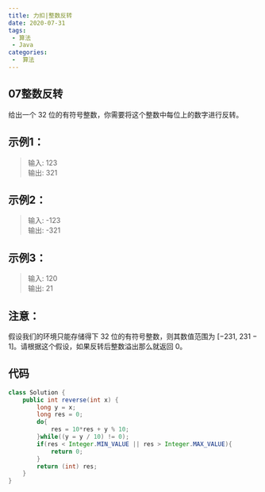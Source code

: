 ```yaml
---
title: 力扣|整数反转
date: 2020-07-31
tags:
 - 算法
 - Java
categories:
 -  算法
---
```


## 07整数反转 

给出一个 32 位的有符号整数，你需要将这个整数中每位上的数字进行反转。


## 示例1：
>输入: 123  
输出: 321

## 示例2：
>输入: -123  
输出: -321

## 示例3：
>输入: 120  
输出: 21

## 注意：
假设我们的环境只能存储得下 32 位的有符号整数，则其数值范围为 [−231,  231 − 1]。请根据这个假设，如果反转后整数溢出那么就返回 0。

## 代码
```java
class Solution {
    public int reverse(int x) {
        long y = x;
        long res = 0;
        do{
            res = 10*res + y % 10;
        }while((y = y / 10) != 0);
        if(res < Integer.MIN_VALUE || res > Integer.MAX_VALUE){
            return 0;
        }
        return (int) res;
    }
}
```